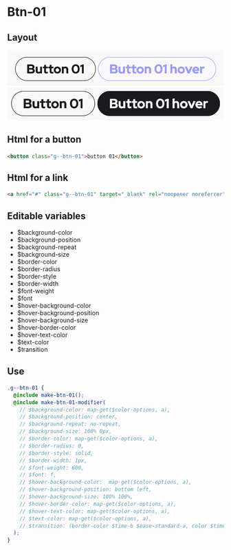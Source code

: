 # Btn-01

## Layout

![alt text][btn-01]
![alt text][btn-01--second]

[btn-01]: /src/img/global-components/btn/g--btn-01.png
[btn-01--second]: /src/img/global-components/btn/g--btn-01--second.png

## Html for a button

```html
<button class="g--btn-01">button 01</button>
```

## Html for a link

```html
<a href="#" class="g--btn-01" target="_blank" rel="noopener noreferrer">button 01</a>
```

## Editable variables

- $background-color
- $background-position
- $background-repeat
- $background-size
- $border-color
- $border-radius
- $border-style
- $border-width
- $font-weight
- $font
- $hover-background-color
- $hover-background-position
- $hover-background-size
- $hover-border-color
- $hover-text-color
- $text-color
- $transition

## Use

```scss
.g--btn-01 {
  @include make-btn-01();
  @include make-btn-01-modifier(
    // $background-color: map-get($color-options, a),
    // $background-position: center,
    // $background-repeat: no-repeat,
    // $background-size: 100% 0px,
    // $border-color: map-get($color-options, a),
    // $border-radius: 0,
    // $border-style: solid,
    // $border-width: 1px,
    // $font-weight: 600,
    // $font: f,
    // $hover-background-color:  map-get($color-options, a),
    // $hover-background-position: bottom left,
    // $hover-background-size: 100% 100%,
    // $hover-border-color: map-get($color-options, a),
    // $hover-text-color: map-get($color-options, a),
    // $text-color: map-get($color-options, a),
    // $transition: (border-color $time-b $ease-standard-a, color $time-b $ease-standard-a, background $time-b $ease-standard-a, background-size $time-b $ease-standard-a)
  );
}
```
